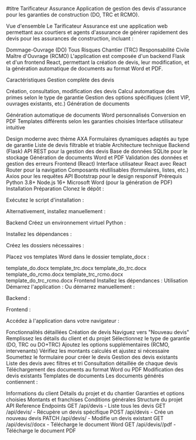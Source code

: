 #titre Tarificateur Assurance
Application de gestion des devis d'assurance pour les garanties de construction (DO, TRC et RCMO).

Vue d'ensemble
Le Tarificateur Assurance est une application web permettant aux courtiers et agents d'assurance de générer rapidement des devis pour les assurances de construction, incluant :

Dommage-Ouvrage (DO)
Tous Risques Chantier (TRC)
Responsabilité Civile Maître d'Ouvrage (RCMO)
L'application est composée d'un backend Flask et d'un frontend React, permettant la création de devis, leur modification, et la génération automatique de documents au format Word et PDF.

Caractéristiques
Gestion complète des devis

Création, consultation, modification des devis
Calcul automatique des primes selon le type de garantie
Gestion des options spécifiques (client VIP, ouvrages existants, etc.)
Génération de documents

Génération automatique de documents Word personnalisés
Conversion en PDF
Templates différents selon les garanties choisies
Interface utilisateur intuitive

Design moderne avec thème AXA
Formulaires dynamiques adaptés au type de garantie
Liste de devis filtrable et triable
Architecture technique
Backend (Flask)
API REST pour la gestion des devis
Base de données SQLite pour le stockage
Génération de documents Word et PDF
Validation des données et gestion des erreurs
Frontend (React)
Interface utilisateur React avec React Router pour la navigation
Composants réutilisables (formulaires, listes, etc.)
Axios pour les requêtes API
Bootstrap pour le design responsif
Prérequis
Python 3.8+
Node.js 16+
Microsoft Word (pour la génération de PDF)
Installation
Préparation
Clonez le dépôt :

Exécutez le script d'installation :

Alternativement, installez manuellement :

Backend
Créez un environnement virtuel Python :

Installez les dépendances :

Créez les dossiers nécessaires :

Placez vos templates Word dans le dossier template_docx :

template_do.docx
template_trc.docx
template_do_trc.docx
template_do_rcmo.docx
template_trc_rcmo.docx
template_do_trc_rcmo.docx
Frontend
Installez les dépendances :
Utilisation
Démarrez l'application :
Ou démarrez manuellement :

Backend :

Frontend :

Accédez à l'application dans votre navigateur :

Fonctionnalités détaillées
Création de devis
Naviguez vers "Nouveau devis"
Remplissez les détails du client et du projet
Sélectionnez le type de garantie (DO, TRC ou DO+TRC)
Ajoutez les options supplémentaires (RCMO, intervenants)
Vérifiez les montants calculés et ajustez si nécessaire
Soumettez le formulaire pour créer le devis
Gestion des devis existants
Liste des devis avec filtres et tri
Consultation détaillée de chaque devis
Téléchargement des documents au format Word ou PDF
Modification des devis existants
Templates de documents
Les documents générés contiennent :

Informations du client
Détails du projet et du chantier
Garanties et options choisies
Montants et franchises
Conditions générales
Structure du projet
API Reference
Endpoints
GET /api/devis - Liste tous les devis
GET /api/devis/<id> - Récupère un devis spécifique
POST /api/devis - Crée un nouveau devis
PATCH /api/devis/<id> - Modifie un devis existant
GET /api/devis/<id>/docx - Télécharge le document Word
GET /api/devis/<id>/pdf - Télécharge le document PDF
